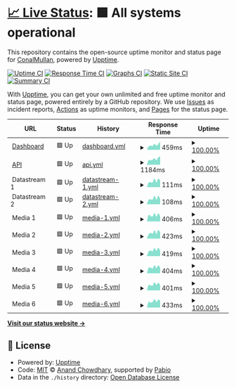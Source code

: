 # [📈 Live Status](https://ConalMullan.github.io/ds-embedded-test): <!--live status--> **🟩 All systems operational**

This repository contains the open-source uptime monitor and status page for [ConalMullan](https://ConalMullan.github.io/ds-embedded-test), powered by [Upptime](https://github.com/upptime/upptime).

[![Uptime CI](https://github.com/ConalMullan/ds-embedded-test/workflows/Uptime%20CI/badge.svg)](https://github.com/ConalMullan/ds-embedded-test/actions?query=workflow%3A%22Uptime+CI%22)
[![Response Time CI](https://github.com/ConalMullan/ds-embedded-test/workflows/Response%20Time%20CI/badge.svg)](https://github.com/ConalMullan/ds-embedded-test/actions?query=workflow%3A%22Response+Time+CI%22)
[![Graphs CI](https://github.com/ConalMullan/ds-embedded-test/workflows/Graphs%20CI/badge.svg)](https://github.com/ConalMullan/ds-embedded-test/actions?query=workflow%3A%22Graphs+CI%22)
[![Static Site CI](https://github.com/ConalMullan/ds-embedded-test/workflows/Static%20Site%20CI/badge.svg)](https://github.com/ConalMullan/ds-embedded-test/actions?query=workflow%3A%22Static+Site+CI%22)
[![Summary CI](https://github.com/ConalMullan/ds-embedded-test/workflows/Summary%20CI/badge.svg)](https://github.com/ConalMullan/ds-embedded-test/actions?query=workflow%3A%22Summary+CI%22)

With [Upptime](https://upptime.js.org), you can get your own unlimited and free uptime monitor and status page, powered entirely by a GitHub repository. We use [Issues](https://github.com/ConalMullan/ds-embedded-test/issues) as incident reports, [Actions](https://github.com/ConalMullan/ds-embedded-test/actions) as uptime monitors, and [Pages](https://ConalMullan.github.io/ds-embedded-test) for the status page.

<!--start: status pages-->
<!-- This summary is generated by Upptime (https://github.com/upptime/upptime) -->
<!-- Do not edit this manually, your changes will be overwritten -->
<!-- prettier-ignore -->
| URL | Status | History | Response Time | Uptime |
| --- | ------ | ------- | ------------- | ------ |
| <img alt="" src="https://icons.duckduckgo.com/ip3/dashboard.digitalsamba.com.ico" height="13"> [Dashboard](https://dashboard.digitalsamba.com) | 🟩 Up | [dashboard.yml](https://github.com/ConalMullan/ds-embedded-test/commits/HEAD/history/dashboard.yml) | <details><summary><img alt="Response time graph" src="./graphs/dashboard/response-time-week.png" height="20"> 459ms</summary><br><a href="https://ConalMullan.github.io/ds-embedded-test/history/dashboard"><img alt="Response time 406" src="https://img.shields.io/endpoint?url=https%3A%2F%2Fraw.githubusercontent.com%2FConalMullan%2Fds-embedded-test%2FHEAD%2Fapi%2Fdashboard%2Fresponse-time.json"></a><br><a href="https://ConalMullan.github.io/ds-embedded-test/history/dashboard"><img alt="24-hour response time 365" src="https://img.shields.io/endpoint?url=https%3A%2F%2Fraw.githubusercontent.com%2FConalMullan%2Fds-embedded-test%2FHEAD%2Fapi%2Fdashboard%2Fresponse-time-day.json"></a><br><a href="https://ConalMullan.github.io/ds-embedded-test/history/dashboard"><img alt="7-day response time 459" src="https://img.shields.io/endpoint?url=https%3A%2F%2Fraw.githubusercontent.com%2FConalMullan%2Fds-embedded-test%2FHEAD%2Fapi%2Fdashboard%2Fresponse-time-week.json"></a><br><a href="https://ConalMullan.github.io/ds-embedded-test/history/dashboard"><img alt="30-day response time 395" src="https://img.shields.io/endpoint?url=https%3A%2F%2Fraw.githubusercontent.com%2FConalMullan%2Fds-embedded-test%2FHEAD%2Fapi%2Fdashboard%2Fresponse-time-month.json"></a><br><a href="https://ConalMullan.github.io/ds-embedded-test/history/dashboard"><img alt="1-year response time 406" src="https://img.shields.io/endpoint?url=https%3A%2F%2Fraw.githubusercontent.com%2FConalMullan%2Fds-embedded-test%2FHEAD%2Fapi%2Fdashboard%2Fresponse-time-year.json"></a></details> | <details><summary><a href="https://ConalMullan.github.io/ds-embedded-test/history/dashboard">100.00%</a></summary><a href="https://ConalMullan.github.io/ds-embedded-test/history/dashboard"><img alt="All-time uptime 100.00%" src="https://img.shields.io/endpoint?url=https%3A%2F%2Fraw.githubusercontent.com%2FConalMullan%2Fds-embedded-test%2FHEAD%2Fapi%2Fdashboard%2Fuptime.json"></a><br><a href="https://ConalMullan.github.io/ds-embedded-test/history/dashboard"><img alt="24-hour uptime 100.00%" src="https://img.shields.io/endpoint?url=https%3A%2F%2Fraw.githubusercontent.com%2FConalMullan%2Fds-embedded-test%2FHEAD%2Fapi%2Fdashboard%2Fuptime-day.json"></a><br><a href="https://ConalMullan.github.io/ds-embedded-test/history/dashboard"><img alt="7-day uptime 100.00%" src="https://img.shields.io/endpoint?url=https%3A%2F%2Fraw.githubusercontent.com%2FConalMullan%2Fds-embedded-test%2FHEAD%2Fapi%2Fdashboard%2Fuptime-week.json"></a><br><a href="https://ConalMullan.github.io/ds-embedded-test/history/dashboard"><img alt="30-day uptime 100.00%" src="https://img.shields.io/endpoint?url=https%3A%2F%2Fraw.githubusercontent.com%2FConalMullan%2Fds-embedded-test%2FHEAD%2Fapi%2Fdashboard%2Fuptime-month.json"></a><br><a href="https://ConalMullan.github.io/ds-embedded-test/history/dashboard"><img alt="1-year uptime 100.00%" src="https://img.shields.io/endpoint?url=https%3A%2F%2Fraw.githubusercontent.com%2FConalMullan%2Fds-embedded-test%2FHEAD%2Fapi%2Fdashboard%2Fuptime-year.json"></a></details>
| <img alt="" src="https://demos.digitalsamba.com/integrations/host/api-code-icon.png" height="13"> [API](https://api.digitalsamba.com/api/v1/rooms) | 🟩 Up | [api.yml](https://github.com/ConalMullan/ds-embedded-test/commits/HEAD/history/api.yml) | <details><summary><img alt="Response time graph" src="./graphs/api/response-time-week.png" height="20"> 1184ms</summary><br><a href="https://ConalMullan.github.io/ds-embedded-test/history/api"><img alt="Response time 947" src="https://img.shields.io/endpoint?url=https%3A%2F%2Fraw.githubusercontent.com%2FConalMullan%2Fds-embedded-test%2FHEAD%2Fapi%2Fapi%2Fresponse-time.json"></a><br><a href="https://ConalMullan.github.io/ds-embedded-test/history/api"><img alt="24-hour response time 985" src="https://img.shields.io/endpoint?url=https%3A%2F%2Fraw.githubusercontent.com%2FConalMullan%2Fds-embedded-test%2FHEAD%2Fapi%2Fapi%2Fresponse-time-day.json"></a><br><a href="https://ConalMullan.github.io/ds-embedded-test/history/api"><img alt="7-day response time 1184" src="https://img.shields.io/endpoint?url=https%3A%2F%2Fraw.githubusercontent.com%2FConalMullan%2Fds-embedded-test%2FHEAD%2Fapi%2Fapi%2Fresponse-time-week.json"></a><br><a href="https://ConalMullan.github.io/ds-embedded-test/history/api"><img alt="30-day response time 1021" src="https://img.shields.io/endpoint?url=https%3A%2F%2Fraw.githubusercontent.com%2FConalMullan%2Fds-embedded-test%2FHEAD%2Fapi%2Fapi%2Fresponse-time-month.json"></a><br><a href="https://ConalMullan.github.io/ds-embedded-test/history/api"><img alt="1-year response time 947" src="https://img.shields.io/endpoint?url=https%3A%2F%2Fraw.githubusercontent.com%2FConalMullan%2Fds-embedded-test%2FHEAD%2Fapi%2Fapi%2Fresponse-time-year.json"></a></details> | <details><summary><a href="https://ConalMullan.github.io/ds-embedded-test/history/api">100.00%</a></summary><a href="https://ConalMullan.github.io/ds-embedded-test/history/api"><img alt="All-time uptime 100.00%" src="https://img.shields.io/endpoint?url=https%3A%2F%2Fraw.githubusercontent.com%2FConalMullan%2Fds-embedded-test%2FHEAD%2Fapi%2Fapi%2Fuptime.json"></a><br><a href="https://ConalMullan.github.io/ds-embedded-test/history/api"><img alt="24-hour uptime 100.00%" src="https://img.shields.io/endpoint?url=https%3A%2F%2Fraw.githubusercontent.com%2FConalMullan%2Fds-embedded-test%2FHEAD%2Fapi%2Fapi%2Fuptime-day.json"></a><br><a href="https://ConalMullan.github.io/ds-embedded-test/history/api"><img alt="7-day uptime 100.00%" src="https://img.shields.io/endpoint?url=https%3A%2F%2Fraw.githubusercontent.com%2FConalMullan%2Fds-embedded-test%2FHEAD%2Fapi%2Fapi%2Fuptime-week.json"></a><br><a href="https://ConalMullan.github.io/ds-embedded-test/history/api"><img alt="30-day uptime 100.00%" src="https://img.shields.io/endpoint?url=https%3A%2F%2Fraw.githubusercontent.com%2FConalMullan%2Fds-embedded-test%2FHEAD%2Fapi%2Fapi%2Fuptime-month.json"></a><br><a href="https://ConalMullan.github.io/ds-embedded-test/history/api"><img alt="1-year uptime 100.00%" src="https://img.shields.io/endpoint?url=https%3A%2F%2Fraw.githubusercontent.com%2FConalMullan%2Fds-embedded-test%2FHEAD%2Fapi%2Fapi%2Fuptime-year.json"></a></details>
| <img alt="" src="https://demos.digitalsamba.com/integrations/host/wss.png" height="13"> Datastream 1 | 🟩 Up | [datastream-1.yml](https://github.com/ConalMullan/ds-embedded-test/commits/HEAD/history/datastream-1.yml) | <details><summary><img alt="Response time graph" src="./graphs/datastream-1/response-time-week.png" height="20"> 111ms</summary><br><a href="https://ConalMullan.github.io/ds-embedded-test/history/datastream-1"><img alt="Response time 107" src="https://img.shields.io/endpoint?url=https%3A%2F%2Fraw.githubusercontent.com%2FConalMullan%2Fds-embedded-test%2FHEAD%2Fapi%2Fdatastream-1%2Fresponse-time.json"></a><br><a href="https://ConalMullan.github.io/ds-embedded-test/history/datastream-1"><img alt="24-hour response time 103" src="https://img.shields.io/endpoint?url=https%3A%2F%2Fraw.githubusercontent.com%2FConalMullan%2Fds-embedded-test%2FHEAD%2Fapi%2Fdatastream-1%2Fresponse-time-day.json"></a><br><a href="https://ConalMullan.github.io/ds-embedded-test/history/datastream-1"><img alt="7-day response time 111" src="https://img.shields.io/endpoint?url=https%3A%2F%2Fraw.githubusercontent.com%2FConalMullan%2Fds-embedded-test%2FHEAD%2Fapi%2Fdatastream-1%2Fresponse-time-week.json"></a><br><a href="https://ConalMullan.github.io/ds-embedded-test/history/datastream-1"><img alt="30-day response time 100" src="https://img.shields.io/endpoint?url=https%3A%2F%2Fraw.githubusercontent.com%2FConalMullan%2Fds-embedded-test%2FHEAD%2Fapi%2Fdatastream-1%2Fresponse-time-month.json"></a><br><a href="https://ConalMullan.github.io/ds-embedded-test/history/datastream-1"><img alt="1-year response time 107" src="https://img.shields.io/endpoint?url=https%3A%2F%2Fraw.githubusercontent.com%2FConalMullan%2Fds-embedded-test%2FHEAD%2Fapi%2Fdatastream-1%2Fresponse-time-year.json"></a></details> | <details><summary><a href="https://ConalMullan.github.io/ds-embedded-test/history/datastream-1">100.00%</a></summary><a href="https://ConalMullan.github.io/ds-embedded-test/history/datastream-1"><img alt="All-time uptime 100.00%" src="https://img.shields.io/endpoint?url=https%3A%2F%2Fraw.githubusercontent.com%2FConalMullan%2Fds-embedded-test%2FHEAD%2Fapi%2Fdatastream-1%2Fuptime.json"></a><br><a href="https://ConalMullan.github.io/ds-embedded-test/history/datastream-1"><img alt="24-hour uptime 100.00%" src="https://img.shields.io/endpoint?url=https%3A%2F%2Fraw.githubusercontent.com%2FConalMullan%2Fds-embedded-test%2FHEAD%2Fapi%2Fdatastream-1%2Fuptime-day.json"></a><br><a href="https://ConalMullan.github.io/ds-embedded-test/history/datastream-1"><img alt="7-day uptime 100.00%" src="https://img.shields.io/endpoint?url=https%3A%2F%2Fraw.githubusercontent.com%2FConalMullan%2Fds-embedded-test%2FHEAD%2Fapi%2Fdatastream-1%2Fuptime-week.json"></a><br><a href="https://ConalMullan.github.io/ds-embedded-test/history/datastream-1"><img alt="30-day uptime 100.00%" src="https://img.shields.io/endpoint?url=https%3A%2F%2Fraw.githubusercontent.com%2FConalMullan%2Fds-embedded-test%2FHEAD%2Fapi%2Fdatastream-1%2Fuptime-month.json"></a><br><a href="https://ConalMullan.github.io/ds-embedded-test/history/datastream-1"><img alt="1-year uptime 100.00%" src="https://img.shields.io/endpoint?url=https%3A%2F%2Fraw.githubusercontent.com%2FConalMullan%2Fds-embedded-test%2FHEAD%2Fapi%2Fdatastream-1%2Fuptime-year.json"></a></details>
| <img alt="" src="https://demos.digitalsamba.com/integrations/host/wss.png" height="13"> Datastream 2 | 🟩 Up | [datastream-2.yml](https://github.com/ConalMullan/ds-embedded-test/commits/HEAD/history/datastream-2.yml) | <details><summary><img alt="Response time graph" src="./graphs/datastream-2/response-time-week.png" height="20"> 108ms</summary><br><a href="https://ConalMullan.github.io/ds-embedded-test/history/datastream-2"><img alt="Response time 106" src="https://img.shields.io/endpoint?url=https%3A%2F%2Fraw.githubusercontent.com%2FConalMullan%2Fds-embedded-test%2FHEAD%2Fapi%2Fdatastream-2%2Fresponse-time.json"></a><br><a href="https://ConalMullan.github.io/ds-embedded-test/history/datastream-2"><img alt="24-hour response time 103" src="https://img.shields.io/endpoint?url=https%3A%2F%2Fraw.githubusercontent.com%2FConalMullan%2Fds-embedded-test%2FHEAD%2Fapi%2Fdatastream-2%2Fresponse-time-day.json"></a><br><a href="https://ConalMullan.github.io/ds-embedded-test/history/datastream-2"><img alt="7-day response time 108" src="https://img.shields.io/endpoint?url=https%3A%2F%2Fraw.githubusercontent.com%2FConalMullan%2Fds-embedded-test%2FHEAD%2Fapi%2Fdatastream-2%2Fresponse-time-week.json"></a><br><a href="https://ConalMullan.github.io/ds-embedded-test/history/datastream-2"><img alt="30-day response time 99" src="https://img.shields.io/endpoint?url=https%3A%2F%2Fraw.githubusercontent.com%2FConalMullan%2Fds-embedded-test%2FHEAD%2Fapi%2Fdatastream-2%2Fresponse-time-month.json"></a><br><a href="https://ConalMullan.github.io/ds-embedded-test/history/datastream-2"><img alt="1-year response time 106" src="https://img.shields.io/endpoint?url=https%3A%2F%2Fraw.githubusercontent.com%2FConalMullan%2Fds-embedded-test%2FHEAD%2Fapi%2Fdatastream-2%2Fresponse-time-year.json"></a></details> | <details><summary><a href="https://ConalMullan.github.io/ds-embedded-test/history/datastream-2">100.00%</a></summary><a href="https://ConalMullan.github.io/ds-embedded-test/history/datastream-2"><img alt="All-time uptime 100.00%" src="https://img.shields.io/endpoint?url=https%3A%2F%2Fraw.githubusercontent.com%2FConalMullan%2Fds-embedded-test%2FHEAD%2Fapi%2Fdatastream-2%2Fuptime.json"></a><br><a href="https://ConalMullan.github.io/ds-embedded-test/history/datastream-2"><img alt="24-hour uptime 100.00%" src="https://img.shields.io/endpoint?url=https%3A%2F%2Fraw.githubusercontent.com%2FConalMullan%2Fds-embedded-test%2FHEAD%2Fapi%2Fdatastream-2%2Fuptime-day.json"></a><br><a href="https://ConalMullan.github.io/ds-embedded-test/history/datastream-2"><img alt="7-day uptime 100.00%" src="https://img.shields.io/endpoint?url=https%3A%2F%2Fraw.githubusercontent.com%2FConalMullan%2Fds-embedded-test%2FHEAD%2Fapi%2Fdatastream-2%2Fuptime-week.json"></a><br><a href="https://ConalMullan.github.io/ds-embedded-test/history/datastream-2"><img alt="30-day uptime 100.00%" src="https://img.shields.io/endpoint?url=https%3A%2F%2Fraw.githubusercontent.com%2FConalMullan%2Fds-embedded-test%2FHEAD%2Fapi%2Fdatastream-2%2Fuptime-month.json"></a><br><a href="https://ConalMullan.github.io/ds-embedded-test/history/datastream-2"><img alt="1-year uptime 100.00%" src="https://img.shields.io/endpoint?url=https%3A%2F%2Fraw.githubusercontent.com%2FConalMullan%2Fds-embedded-test%2FHEAD%2Fapi%2Fdatastream-2%2Fuptime-year.json"></a></details>
| <img alt="" src="https://demos.digitalsamba.com/integrations/host/hq-video.png" height="13"> Media 1 | 🟩 Up | [media-1.yml](https://github.com/ConalMullan/ds-embedded-test/commits/HEAD/history/media-1.yml) | <details><summary><img alt="Response time graph" src="./graphs/media-1/response-time-week.png" height="20"> 406ms</summary><br><a href="https://ConalMullan.github.io/ds-embedded-test/history/media-1"><img alt="Response time 409" src="https://img.shields.io/endpoint?url=https%3A%2F%2Fraw.githubusercontent.com%2FConalMullan%2Fds-embedded-test%2FHEAD%2Fapi%2Fmedia-1%2Fresponse-time.json"></a><br><a href="https://ConalMullan.github.io/ds-embedded-test/history/media-1"><img alt="24-hour response time 397" src="https://img.shields.io/endpoint?url=https%3A%2F%2Fraw.githubusercontent.com%2FConalMullan%2Fds-embedded-test%2FHEAD%2Fapi%2Fmedia-1%2Fresponse-time-day.json"></a><br><a href="https://ConalMullan.github.io/ds-embedded-test/history/media-1"><img alt="7-day response time 406" src="https://img.shields.io/endpoint?url=https%3A%2F%2Fraw.githubusercontent.com%2FConalMullan%2Fds-embedded-test%2FHEAD%2Fapi%2Fmedia-1%2Fresponse-time-week.json"></a><br><a href="https://ConalMullan.github.io/ds-embedded-test/history/media-1"><img alt="30-day response time 402" src="https://img.shields.io/endpoint?url=https%3A%2F%2Fraw.githubusercontent.com%2FConalMullan%2Fds-embedded-test%2FHEAD%2Fapi%2Fmedia-1%2Fresponse-time-month.json"></a><br><a href="https://ConalMullan.github.io/ds-embedded-test/history/media-1"><img alt="1-year response time 409" src="https://img.shields.io/endpoint?url=https%3A%2F%2Fraw.githubusercontent.com%2FConalMullan%2Fds-embedded-test%2FHEAD%2Fapi%2Fmedia-1%2Fresponse-time-year.json"></a></details> | <details><summary><a href="https://ConalMullan.github.io/ds-embedded-test/history/media-1">100.00%</a></summary><a href="https://ConalMullan.github.io/ds-embedded-test/history/media-1"><img alt="All-time uptime 99.99%" src="https://img.shields.io/endpoint?url=https%3A%2F%2Fraw.githubusercontent.com%2FConalMullan%2Fds-embedded-test%2FHEAD%2Fapi%2Fmedia-1%2Fuptime.json"></a><br><a href="https://ConalMullan.github.io/ds-embedded-test/history/media-1"><img alt="24-hour uptime 100.00%" src="https://img.shields.io/endpoint?url=https%3A%2F%2Fraw.githubusercontent.com%2FConalMullan%2Fds-embedded-test%2FHEAD%2Fapi%2Fmedia-1%2Fuptime-day.json"></a><br><a href="https://ConalMullan.github.io/ds-embedded-test/history/media-1"><img alt="7-day uptime 100.00%" src="https://img.shields.io/endpoint?url=https%3A%2F%2Fraw.githubusercontent.com%2FConalMullan%2Fds-embedded-test%2FHEAD%2Fapi%2Fmedia-1%2Fuptime-week.json"></a><br><a href="https://ConalMullan.github.io/ds-embedded-test/history/media-1"><img alt="30-day uptime 100.00%" src="https://img.shields.io/endpoint?url=https%3A%2F%2Fraw.githubusercontent.com%2FConalMullan%2Fds-embedded-test%2FHEAD%2Fapi%2Fmedia-1%2Fuptime-month.json"></a><br><a href="https://ConalMullan.github.io/ds-embedded-test/history/media-1"><img alt="1-year uptime 99.99%" src="https://img.shields.io/endpoint?url=https%3A%2F%2Fraw.githubusercontent.com%2FConalMullan%2Fds-embedded-test%2FHEAD%2Fapi%2Fmedia-1%2Fuptime-year.json"></a></details>
| <img alt="" src="https://demos.digitalsamba.com/integrations/host/hq-video.png" height="13"> Media 2 | 🟩 Up | [media-2.yml](https://github.com/ConalMullan/ds-embedded-test/commits/HEAD/history/media-2.yml) | <details><summary><img alt="Response time graph" src="./graphs/media-2/response-time-week.png" height="20"> 423ms</summary><br><a href="https://ConalMullan.github.io/ds-embedded-test/history/media-2"><img alt="Response time 401" src="https://img.shields.io/endpoint?url=https%3A%2F%2Fraw.githubusercontent.com%2FConalMullan%2Fds-embedded-test%2FHEAD%2Fapi%2Fmedia-2%2Fresponse-time.json"></a><br><a href="https://ConalMullan.github.io/ds-embedded-test/history/media-2"><img alt="24-hour response time 403" src="https://img.shields.io/endpoint?url=https%3A%2F%2Fraw.githubusercontent.com%2FConalMullan%2Fds-embedded-test%2FHEAD%2Fapi%2Fmedia-2%2Fresponse-time-day.json"></a><br><a href="https://ConalMullan.github.io/ds-embedded-test/history/media-2"><img alt="7-day response time 423" src="https://img.shields.io/endpoint?url=https%3A%2F%2Fraw.githubusercontent.com%2FConalMullan%2Fds-embedded-test%2FHEAD%2Fapi%2Fmedia-2%2Fresponse-time-week.json"></a><br><a href="https://ConalMullan.github.io/ds-embedded-test/history/media-2"><img alt="30-day response time 389" src="https://img.shields.io/endpoint?url=https%3A%2F%2Fraw.githubusercontent.com%2FConalMullan%2Fds-embedded-test%2FHEAD%2Fapi%2Fmedia-2%2Fresponse-time-month.json"></a><br><a href="https://ConalMullan.github.io/ds-embedded-test/history/media-2"><img alt="1-year response time 401" src="https://img.shields.io/endpoint?url=https%3A%2F%2Fraw.githubusercontent.com%2FConalMullan%2Fds-embedded-test%2FHEAD%2Fapi%2Fmedia-2%2Fresponse-time-year.json"></a></details> | <details><summary><a href="https://ConalMullan.github.io/ds-embedded-test/history/media-2">100.00%</a></summary><a href="https://ConalMullan.github.io/ds-embedded-test/history/media-2"><img alt="All-time uptime 100.00%" src="https://img.shields.io/endpoint?url=https%3A%2F%2Fraw.githubusercontent.com%2FConalMullan%2Fds-embedded-test%2FHEAD%2Fapi%2Fmedia-2%2Fuptime.json"></a><br><a href="https://ConalMullan.github.io/ds-embedded-test/history/media-2"><img alt="24-hour uptime 100.00%" src="https://img.shields.io/endpoint?url=https%3A%2F%2Fraw.githubusercontent.com%2FConalMullan%2Fds-embedded-test%2FHEAD%2Fapi%2Fmedia-2%2Fuptime-day.json"></a><br><a href="https://ConalMullan.github.io/ds-embedded-test/history/media-2"><img alt="7-day uptime 100.00%" src="https://img.shields.io/endpoint?url=https%3A%2F%2Fraw.githubusercontent.com%2FConalMullan%2Fds-embedded-test%2FHEAD%2Fapi%2Fmedia-2%2Fuptime-week.json"></a><br><a href="https://ConalMullan.github.io/ds-embedded-test/history/media-2"><img alt="30-day uptime 100.00%" src="https://img.shields.io/endpoint?url=https%3A%2F%2Fraw.githubusercontent.com%2FConalMullan%2Fds-embedded-test%2FHEAD%2Fapi%2Fmedia-2%2Fuptime-month.json"></a><br><a href="https://ConalMullan.github.io/ds-embedded-test/history/media-2"><img alt="1-year uptime 100.00%" src="https://img.shields.io/endpoint?url=https%3A%2F%2Fraw.githubusercontent.com%2FConalMullan%2Fds-embedded-test%2FHEAD%2Fapi%2Fmedia-2%2Fuptime-year.json"></a></details>
| <img alt="" src="https://demos.digitalsamba.com/integrations/host/hq-video.png" height="13"> Media 3 | 🟩 Up | [media-3.yml](https://github.com/ConalMullan/ds-embedded-test/commits/HEAD/history/media-3.yml) | <details><summary><img alt="Response time graph" src="./graphs/media-3/response-time-week.png" height="20"> 419ms</summary><br><a href="https://ConalMullan.github.io/ds-embedded-test/history/media-3"><img alt="Response time 398" src="https://img.shields.io/endpoint?url=https%3A%2F%2Fraw.githubusercontent.com%2FConalMullan%2Fds-embedded-test%2FHEAD%2Fapi%2Fmedia-3%2Fresponse-time.json"></a><br><a href="https://ConalMullan.github.io/ds-embedded-test/history/media-3"><img alt="24-hour response time 425" src="https://img.shields.io/endpoint?url=https%3A%2F%2Fraw.githubusercontent.com%2FConalMullan%2Fds-embedded-test%2FHEAD%2Fapi%2Fmedia-3%2Fresponse-time-day.json"></a><br><a href="https://ConalMullan.github.io/ds-embedded-test/history/media-3"><img alt="7-day response time 419" src="https://img.shields.io/endpoint?url=https%3A%2F%2Fraw.githubusercontent.com%2FConalMullan%2Fds-embedded-test%2FHEAD%2Fapi%2Fmedia-3%2Fresponse-time-week.json"></a><br><a href="https://ConalMullan.github.io/ds-embedded-test/history/media-3"><img alt="30-day response time 386" src="https://img.shields.io/endpoint?url=https%3A%2F%2Fraw.githubusercontent.com%2FConalMullan%2Fds-embedded-test%2FHEAD%2Fapi%2Fmedia-3%2Fresponse-time-month.json"></a><br><a href="https://ConalMullan.github.io/ds-embedded-test/history/media-3"><img alt="1-year response time 398" src="https://img.shields.io/endpoint?url=https%3A%2F%2Fraw.githubusercontent.com%2FConalMullan%2Fds-embedded-test%2FHEAD%2Fapi%2Fmedia-3%2Fresponse-time-year.json"></a></details> | <details><summary><a href="https://ConalMullan.github.io/ds-embedded-test/history/media-3">100.00%</a></summary><a href="https://ConalMullan.github.io/ds-embedded-test/history/media-3"><img alt="All-time uptime 100.00%" src="https://img.shields.io/endpoint?url=https%3A%2F%2Fraw.githubusercontent.com%2FConalMullan%2Fds-embedded-test%2FHEAD%2Fapi%2Fmedia-3%2Fuptime.json"></a><br><a href="https://ConalMullan.github.io/ds-embedded-test/history/media-3"><img alt="24-hour uptime 100.00%" src="https://img.shields.io/endpoint?url=https%3A%2F%2Fraw.githubusercontent.com%2FConalMullan%2Fds-embedded-test%2FHEAD%2Fapi%2Fmedia-3%2Fuptime-day.json"></a><br><a href="https://ConalMullan.github.io/ds-embedded-test/history/media-3"><img alt="7-day uptime 100.00%" src="https://img.shields.io/endpoint?url=https%3A%2F%2Fraw.githubusercontent.com%2FConalMullan%2Fds-embedded-test%2FHEAD%2Fapi%2Fmedia-3%2Fuptime-week.json"></a><br><a href="https://ConalMullan.github.io/ds-embedded-test/history/media-3"><img alt="30-day uptime 100.00%" src="https://img.shields.io/endpoint?url=https%3A%2F%2Fraw.githubusercontent.com%2FConalMullan%2Fds-embedded-test%2FHEAD%2Fapi%2Fmedia-3%2Fuptime-month.json"></a><br><a href="https://ConalMullan.github.io/ds-embedded-test/history/media-3"><img alt="1-year uptime 100.00%" src="https://img.shields.io/endpoint?url=https%3A%2F%2Fraw.githubusercontent.com%2FConalMullan%2Fds-embedded-test%2FHEAD%2Fapi%2Fmedia-3%2Fuptime-year.json"></a></details>
| <img alt="" src="https://demos.digitalsamba.com/integrations/host/hq-video.png" height="13"> Media 4 | 🟩 Up | [media-4.yml](https://github.com/ConalMullan/ds-embedded-test/commits/HEAD/history/media-4.yml) | <details><summary><img alt="Response time graph" src="./graphs/media-4/response-time-week.png" height="20"> 404ms</summary><br><a href="https://ConalMullan.github.io/ds-embedded-test/history/media-4"><img alt="Response time 395" src="https://img.shields.io/endpoint?url=https%3A%2F%2Fraw.githubusercontent.com%2FConalMullan%2Fds-embedded-test%2FHEAD%2Fapi%2Fmedia-4%2Fresponse-time.json"></a><br><a href="https://ConalMullan.github.io/ds-embedded-test/history/media-4"><img alt="24-hour response time 344" src="https://img.shields.io/endpoint?url=https%3A%2F%2Fraw.githubusercontent.com%2FConalMullan%2Fds-embedded-test%2FHEAD%2Fapi%2Fmedia-4%2Fresponse-time-day.json"></a><br><a href="https://ConalMullan.github.io/ds-embedded-test/history/media-4"><img alt="7-day response time 404" src="https://img.shields.io/endpoint?url=https%3A%2F%2Fraw.githubusercontent.com%2FConalMullan%2Fds-embedded-test%2FHEAD%2Fapi%2Fmedia-4%2Fresponse-time-week.json"></a><br><a href="https://ConalMullan.github.io/ds-embedded-test/history/media-4"><img alt="30-day response time 380" src="https://img.shields.io/endpoint?url=https%3A%2F%2Fraw.githubusercontent.com%2FConalMullan%2Fds-embedded-test%2FHEAD%2Fapi%2Fmedia-4%2Fresponse-time-month.json"></a><br><a href="https://ConalMullan.github.io/ds-embedded-test/history/media-4"><img alt="1-year response time 395" src="https://img.shields.io/endpoint?url=https%3A%2F%2Fraw.githubusercontent.com%2FConalMullan%2Fds-embedded-test%2FHEAD%2Fapi%2Fmedia-4%2Fresponse-time-year.json"></a></details> | <details><summary><a href="https://ConalMullan.github.io/ds-embedded-test/history/media-4">100.00%</a></summary><a href="https://ConalMullan.github.io/ds-embedded-test/history/media-4"><img alt="All-time uptime 100.00%" src="https://img.shields.io/endpoint?url=https%3A%2F%2Fraw.githubusercontent.com%2FConalMullan%2Fds-embedded-test%2FHEAD%2Fapi%2Fmedia-4%2Fuptime.json"></a><br><a href="https://ConalMullan.github.io/ds-embedded-test/history/media-4"><img alt="24-hour uptime 100.00%" src="https://img.shields.io/endpoint?url=https%3A%2F%2Fraw.githubusercontent.com%2FConalMullan%2Fds-embedded-test%2FHEAD%2Fapi%2Fmedia-4%2Fuptime-day.json"></a><br><a href="https://ConalMullan.github.io/ds-embedded-test/history/media-4"><img alt="7-day uptime 100.00%" src="https://img.shields.io/endpoint?url=https%3A%2F%2Fraw.githubusercontent.com%2FConalMullan%2Fds-embedded-test%2FHEAD%2Fapi%2Fmedia-4%2Fuptime-week.json"></a><br><a href="https://ConalMullan.github.io/ds-embedded-test/history/media-4"><img alt="30-day uptime 100.00%" src="https://img.shields.io/endpoint?url=https%3A%2F%2Fraw.githubusercontent.com%2FConalMullan%2Fds-embedded-test%2FHEAD%2Fapi%2Fmedia-4%2Fuptime-month.json"></a><br><a href="https://ConalMullan.github.io/ds-embedded-test/history/media-4"><img alt="1-year uptime 100.00%" src="https://img.shields.io/endpoint?url=https%3A%2F%2Fraw.githubusercontent.com%2FConalMullan%2Fds-embedded-test%2FHEAD%2Fapi%2Fmedia-4%2Fuptime-year.json"></a></details>
| <img alt="" src="https://demos.digitalsamba.com/integrations/host/hq-video.png" height="13"> Media 5 | 🟩 Up | [media-5.yml](https://github.com/ConalMullan/ds-embedded-test/commits/HEAD/history/media-5.yml) | <details><summary><img alt="Response time graph" src="./graphs/media-5/response-time-week.png" height="20"> 401ms</summary><br><a href="https://ConalMullan.github.io/ds-embedded-test/history/media-5"><img alt="Response time 385" src="https://img.shields.io/endpoint?url=https%3A%2F%2Fraw.githubusercontent.com%2FConalMullan%2Fds-embedded-test%2FHEAD%2Fapi%2Fmedia-5%2Fresponse-time.json"></a><br><a href="https://ConalMullan.github.io/ds-embedded-test/history/media-5"><img alt="24-hour response time 372" src="https://img.shields.io/endpoint?url=https%3A%2F%2Fraw.githubusercontent.com%2FConalMullan%2Fds-embedded-test%2FHEAD%2Fapi%2Fmedia-5%2Fresponse-time-day.json"></a><br><a href="https://ConalMullan.github.io/ds-embedded-test/history/media-5"><img alt="7-day response time 401" src="https://img.shields.io/endpoint?url=https%3A%2F%2Fraw.githubusercontent.com%2FConalMullan%2Fds-embedded-test%2FHEAD%2Fapi%2Fmedia-5%2Fresponse-time-week.json"></a><br><a href="https://ConalMullan.github.io/ds-embedded-test/history/media-5"><img alt="30-day response time 379" src="https://img.shields.io/endpoint?url=https%3A%2F%2Fraw.githubusercontent.com%2FConalMullan%2Fds-embedded-test%2FHEAD%2Fapi%2Fmedia-5%2Fresponse-time-month.json"></a><br><a href="https://ConalMullan.github.io/ds-embedded-test/history/media-5"><img alt="1-year response time 385" src="https://img.shields.io/endpoint?url=https%3A%2F%2Fraw.githubusercontent.com%2FConalMullan%2Fds-embedded-test%2FHEAD%2Fapi%2Fmedia-5%2Fresponse-time-year.json"></a></details> | <details><summary><a href="https://ConalMullan.github.io/ds-embedded-test/history/media-5">100.00%</a></summary><a href="https://ConalMullan.github.io/ds-embedded-test/history/media-5"><img alt="All-time uptime 100.00%" src="https://img.shields.io/endpoint?url=https%3A%2F%2Fraw.githubusercontent.com%2FConalMullan%2Fds-embedded-test%2FHEAD%2Fapi%2Fmedia-5%2Fuptime.json"></a><br><a href="https://ConalMullan.github.io/ds-embedded-test/history/media-5"><img alt="24-hour uptime 100.00%" src="https://img.shields.io/endpoint?url=https%3A%2F%2Fraw.githubusercontent.com%2FConalMullan%2Fds-embedded-test%2FHEAD%2Fapi%2Fmedia-5%2Fuptime-day.json"></a><br><a href="https://ConalMullan.github.io/ds-embedded-test/history/media-5"><img alt="7-day uptime 100.00%" src="https://img.shields.io/endpoint?url=https%3A%2F%2Fraw.githubusercontent.com%2FConalMullan%2Fds-embedded-test%2FHEAD%2Fapi%2Fmedia-5%2Fuptime-week.json"></a><br><a href="https://ConalMullan.github.io/ds-embedded-test/history/media-5"><img alt="30-day uptime 100.00%" src="https://img.shields.io/endpoint?url=https%3A%2F%2Fraw.githubusercontent.com%2FConalMullan%2Fds-embedded-test%2FHEAD%2Fapi%2Fmedia-5%2Fuptime-month.json"></a><br><a href="https://ConalMullan.github.io/ds-embedded-test/history/media-5"><img alt="1-year uptime 100.00%" src="https://img.shields.io/endpoint?url=https%3A%2F%2Fraw.githubusercontent.com%2FConalMullan%2Fds-embedded-test%2FHEAD%2Fapi%2Fmedia-5%2Fuptime-year.json"></a></details>
| <img alt="" src="https://demos.digitalsamba.com/integrations/host/hq-video.png" height="13"> Media 6 | 🟩 Up | [media-6.yml](https://github.com/ConalMullan/ds-embedded-test/commits/HEAD/history/media-6.yml) | <details><summary><img alt="Response time graph" src="./graphs/media-6/response-time-week.png" height="20"> 433ms</summary><br><a href="https://ConalMullan.github.io/ds-embedded-test/history/media-6"><img alt="Response time 387" src="https://img.shields.io/endpoint?url=https%3A%2F%2Fraw.githubusercontent.com%2FConalMullan%2Fds-embedded-test%2FHEAD%2Fapi%2Fmedia-6%2Fresponse-time.json"></a><br><a href="https://ConalMullan.github.io/ds-embedded-test/history/media-6"><img alt="24-hour response time 400" src="https://img.shields.io/endpoint?url=https%3A%2F%2Fraw.githubusercontent.com%2FConalMullan%2Fds-embedded-test%2FHEAD%2Fapi%2Fmedia-6%2Fresponse-time-day.json"></a><br><a href="https://ConalMullan.github.io/ds-embedded-test/history/media-6"><img alt="7-day response time 433" src="https://img.shields.io/endpoint?url=https%3A%2F%2Fraw.githubusercontent.com%2FConalMullan%2Fds-embedded-test%2FHEAD%2Fapi%2Fmedia-6%2Fresponse-time-week.json"></a><br><a href="https://ConalMullan.github.io/ds-embedded-test/history/media-6"><img alt="30-day response time 389" src="https://img.shields.io/endpoint?url=https%3A%2F%2Fraw.githubusercontent.com%2FConalMullan%2Fds-embedded-test%2FHEAD%2Fapi%2Fmedia-6%2Fresponse-time-month.json"></a><br><a href="https://ConalMullan.github.io/ds-embedded-test/history/media-6"><img alt="1-year response time 387" src="https://img.shields.io/endpoint?url=https%3A%2F%2Fraw.githubusercontent.com%2FConalMullan%2Fds-embedded-test%2FHEAD%2Fapi%2Fmedia-6%2Fresponse-time-year.json"></a></details> | <details><summary><a href="https://ConalMullan.github.io/ds-embedded-test/history/media-6">100.00%</a></summary><a href="https://ConalMullan.github.io/ds-embedded-test/history/media-6"><img alt="All-time uptime 100.00%" src="https://img.shields.io/endpoint?url=https%3A%2F%2Fraw.githubusercontent.com%2FConalMullan%2Fds-embedded-test%2FHEAD%2Fapi%2Fmedia-6%2Fuptime.json"></a><br><a href="https://ConalMullan.github.io/ds-embedded-test/history/media-6"><img alt="24-hour uptime 100.00%" src="https://img.shields.io/endpoint?url=https%3A%2F%2Fraw.githubusercontent.com%2FConalMullan%2Fds-embedded-test%2FHEAD%2Fapi%2Fmedia-6%2Fuptime-day.json"></a><br><a href="https://ConalMullan.github.io/ds-embedded-test/history/media-6"><img alt="7-day uptime 100.00%" src="https://img.shields.io/endpoint?url=https%3A%2F%2Fraw.githubusercontent.com%2FConalMullan%2Fds-embedded-test%2FHEAD%2Fapi%2Fmedia-6%2Fuptime-week.json"></a><br><a href="https://ConalMullan.github.io/ds-embedded-test/history/media-6"><img alt="30-day uptime 100.00%" src="https://img.shields.io/endpoint?url=https%3A%2F%2Fraw.githubusercontent.com%2FConalMullan%2Fds-embedded-test%2FHEAD%2Fapi%2Fmedia-6%2Fuptime-month.json"></a><br><a href="https://ConalMullan.github.io/ds-embedded-test/history/media-6"><img alt="1-year uptime 100.00%" src="https://img.shields.io/endpoint?url=https%3A%2F%2Fraw.githubusercontent.com%2FConalMullan%2Fds-embedded-test%2FHEAD%2Fapi%2Fmedia-6%2Fuptime-year.json"></a></details>

<!--end: status pages-->

[**Visit our status website →**](https://ConalMullan.github.io/ds-embedded-test)

## 📄 License

- Powered by: [Upptime](https://github.com/upptime/upptime)
- Code: [MIT](./LICENSE) © [Anand Chowdhary](https://anandchowdhary.com), supported by [Pabio](https://pabio.com)
- Data in the `./history` directory: [Open Database License](https://opendatacommons.org/licenses/odbl/1-0/)
